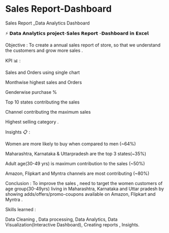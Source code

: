 # Sales Report-Dashboard
Sales Report _Data Analytics Dashboard

⚡ 𝗗𝗮𝘁𝗮 𝗔𝗻𝗮𝗹𝘆𝘁𝗶𝗰𝘀 𝗽𝗿𝗼𝗷𝗲𝗰𝘁-𝗦𝗮𝗹𝗲𝘀 𝗥𝗲𝗽𝗼𝗿𝘁 -𝗗𝗮𝘀𝗵𝗯𝗼𝗮𝗿𝗱 𝗶𝗻 𝗘𝘅𝗰𝗲𝗹 

Objective : To create a annual sales report of store, so that we understand the customers and grow more sales .



KPI 📊 : 

Sales and Orders using single chart

Monthwise highest sales and Orders

Genderwise purchase %

Top 10 states contributing the sales

Channel contributing the maximum sales

Highest selling category .



Insights 📋 :

Women are more likely to buy when compared to men (~64%) 

Maharashtra, Karnataka & Uttarpradesh are the top 3 states(~35%)

Adult age(30-49 yrs) is maximum contribution to the sales (~50%)

Amazon, Flipkart and Myntra channels are most contributing (~80%)



Conclusion : To improve the sales , need to target the women customers of age group(30-49yrs) living in Maharashtra, Karnataka and Uttar pradesh by showing adds/offers/promo-coupons available on Amazon, Flipkart and Myntra .

Skills learned :

Data Cleaning , Data processing, Data Analytics, Data Visualization(Interactive Dashboard), Creating reports , Insights.


